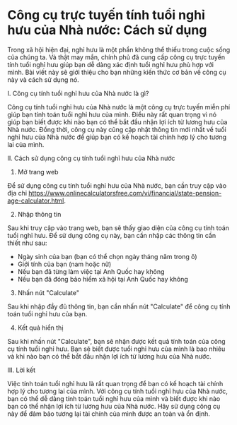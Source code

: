 Công cụ trực tuyến tính tuổi nghỉ hưu của Nhà nước: Cách sử dụng
================================================================

Trong xã hội hiện đại, nghỉ hưu là một phần không thể thiếu trong cuộc sống của chúng ta. Và thật may mắn, chính phủ đã cung cấp công cụ trực tuyến tính tuổi nghỉ hưu giúp bạn dễ dàng xác định tuổi nghỉ hưu phù hợp với mình. Bài viết này sẽ giới thiệu cho bạn những kiến thức cơ bản về công cụ này và cách sử dụng nó.

I. Công cụ tính tuổi nghỉ hưu của Nhà nước là gì?

Công cụ tính tuổi nghỉ hưu của Nhà nước là một công cụ trực tuyến miễn phí giúp bạn tính toán tuổi nghỉ hưu của mình. Điều này rất quan trọng vì nó giúp bạn biết được khi nào bạn có thể bắt đầu nhận lợi ích từ lương hưu của Nhà nước. Đồng thời, công cụ này cũng cập nhật thông tin mới nhất về tuổi nghỉ hưu của Nhà nước để giúp bạn có kế hoạch tài chính hợp lý cho tương lai của mình.

II. Cách sử dụng công cụ tính tuổi nghỉ hưu của Nhà nước

1. Mở trang web

Để sử dụng công cụ tính tuổi nghỉ hưu của Nhà nước, bạn cần truy cập vào địa chỉ <https://www.onlinecalculatorsfree.com/vi/financial/state-pension-age-calculator.html>.

2. Nhập thông tin

Sau khi truy cập vào trang web, bạn sẽ thấy giao diện của công cụ tính toán tuổi nghỉ hưu. Để sử dụng công cụ này, bạn cần nhập các thông tin cần thiết như sau:

- Ngày sinh của bạn (bạn có thể chọn ngày tháng năm trong ô)
- Giới tính của bạn (nam hoặc nữ)
- Nếu bạn đã từng làm việc tại Anh Quốc hay không
- Nếu bạn đã đóng bảo hiểm xã hội tại Anh Quốc hay không

3. Nhấn nút "Calculate"

Sau khi nhập đầy đủ thông tin, bạn cần nhấn nút "Calculate" để công cụ tính toán tuổi nghỉ hưu của bạn.

4. Kết quả hiển thị

Sau khi nhấn nút "Calculate", bạn sẽ nhận được kết quả tính toán của công cụ tính tuổi nghỉ hưu. Bạn sẽ biết được tuổi nghỉ hưu của mình là bao nhiêu và khi nào bạn có thể bắt đầu nhận lợi ích từ lương hưu của Nhà nước.

III. Lời kết

Việc tính toán tuổi nghỉ hưu là rất quan trọng để bạn có kế hoạch tài chính hợp lý cho tương lai của mình. Với công cụ tính tuổi nghỉ hưu của Nhà nước, bạn có thể dễ dàng tính toán tuổi nghỉ hưu của mình và biết được khi nào bạn có thể nhận lợi ích từ lương hưu của Nhà nước. Hãy sử dụng công cụ này để đảm bảo tương lại tài chính của mình được an toàn và ổn định.